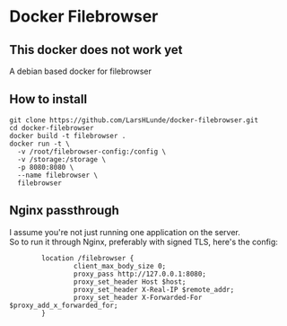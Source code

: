 # Docker Filebrowser
## This docker does not work yet
A debian based docker for filebrowser

## How to install
```
git clone https://github.com/LarsHLunde/docker-filebrowser.git
cd docker-filebrowser
docker build -t filebrowser .
docker run -t \
  -v /root/filebrowser-config:/config \
  -v /storage:/storage \
  -p 8080:8080 \
  --name filebrowser \
  filebrowser
```

## Nginx passthrough
I assume you're not just running one application on the server.  
So to run it through Nginx, preferably with signed TLS, here's the config:  
```
        location /filebrowser {
                client_max_body_size 0;
                proxy_pass http://127.0.0.1:8080;
                proxy_set_header Host $host;
                proxy_set_header X-Real-IP $remote_addr;
                proxy_set_header X-Forwarded-For $proxy_add_x_forwarded_for;
        }
```
